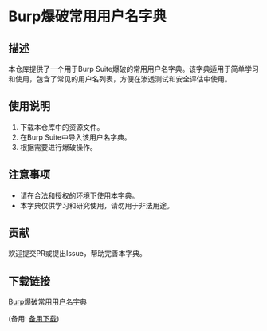 # Burp爆破常用用户名字典

## 描述
本仓库提供了一个用于Burp Suite爆破的常用用户名字典。该字典适用于简单学习和使用，包含了常见的用户名列表，方便在渗透测试和安全评估中使用。

## 使用说明
1. 下载本仓库中的资源文件。
2. 在Burp Suite中导入该用户名字典。
3. 根据需要进行爆破操作。

## 注意事项
- 请在合法和授权的环境下使用本字典。
- 本字典仅供学习和研究使用，请勿用于非法用途。

## 贡献
欢迎提交PR或提出Issue，帮助完善本字典。

## 下载链接
[Burp爆破常用用户名字典](https://pan.quark.cn/s/9df738743383) 

(备用: [备用下载](https://pan.baidu.com/s/1Ke51Z4Q9MyQ3CCtx7885tA?pwd=1234))
